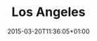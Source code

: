 ---
clipterms:
- Aerial Shot
- Establishing Shot
commentary: ''
date: '2015-03-20T11:36:05+01:00'
director_first: David
director_last: Lynch
film: Mulholland Dr.
length: 0:19
quicktime: los_angeles.mov
source: 2002 Columbia Tristar Home Video
title: Los Angeles
year: '2001'
---